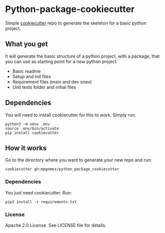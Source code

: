 # Python-package-cookiecutter
Simple [cookiecutter]() repo to generate the skeleton for a basic python project.

## What you get
It will generate the basic structure of a python project, with a package, that
you can use as starting point for a new python project:
* Basic readme
* Setup and init files
* Requirement files (main and dev ones)
* Unit tests folder and initial files

## Dependencies
You will need to install cookiecutter for this to work. Simply run:
```
python3 -m venv .env
source .env/bin/activate
pip install cookiecutter
```

## How it works
Go to the directory where you want to generate your new repo and run:
```
cookiecutter gh:mpgomez/python_package_cookiecutter
```

### Dependencies
You just need cookiecutter.
Run:
```
pip3 install -r requirements.txt
```

### License

Apache 2.0 License. See LICENSE file for details.
